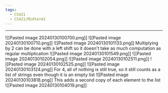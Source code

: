 ```yaml
---
tags:
  - CS421
  - CS421/Midterm1
---
```

---
![[Pasted image 20240130100700.png]]
![[Pasted image 20240130100710.png]]
![[Pasted image 20240130101133.png]]
Multiplying by 2 can be done with a left shift so it doesn't take as much computation as regular multiplication
![[Pasted image 20240130101549.png]]
![[Pasted image 20240130102054.png]]
![[Pasted image 20240130102511.png]]
![[Pasted image 20240130102525.png]]
![[Pasted image 20240130103124.png]]
For 4, all of nothing is still true, so it still counts as a list of strings even though it is an empty list
![[Pasted image 20240130103818.png]]
This adds a second copy of each element to the list 
![[Pasted image 20240130104019.png]]
